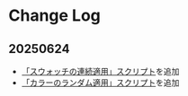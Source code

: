 # Change Log

## 20250624

- [「スウォッチの連続適用」スクリプト](https://github.com/swwwitch/illustrator-scripts/blob/master/jsx/ApplySwatchesToSelection.jsx)を追加
- [「カラーのランダム適用」スクリプト](https://github.com/swwwitch/illustrator-scripts/blob/master/jsx/ShuffleObjectColors.jsx)を追加